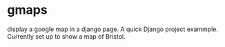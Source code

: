 gmaps
=====

display a google map in a django page. 
A quick Django project exammple.  Currently set up to show a map of Bristol.  
